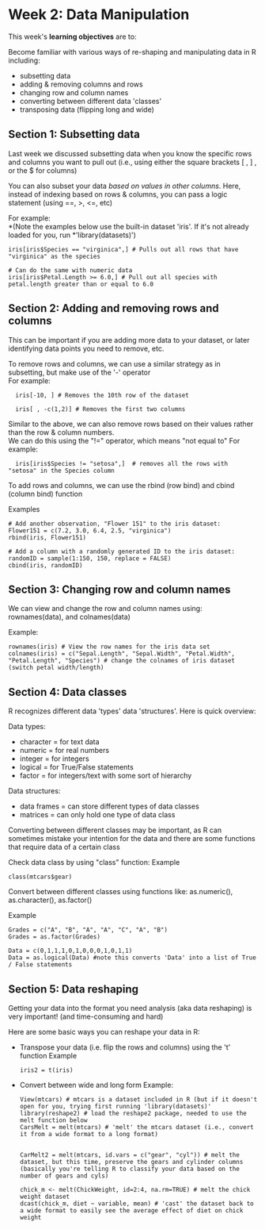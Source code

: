# Week 2: Data Manipulation #

This week's **learning objectives** are to:

Become familiar with various ways of re-shaping and manipulating data in R including:
- subsetting data
- adding & removing columns and rows
- changing row and column names
- converting between different data 'classes'
- transposing data (flipping long and wide)

## Section 1: Subsetting data ## 

Last week we discussed subsetting data when you know the specific rows and columns you want to pull out (i.e., using either the square brackets [ , ] , or the $ for columns)

You can also subset your data *based on values in other columns*. 
Here, instead of indexing based on rows & columns, you can pass a logic statement (using ==, >, <=, etc)
  
For example:   
*(Note the examples below use the built-in dataset 'iris'. If it's not already loaded for you, run *'library(datasets)')
```
iris[iris$Species == "virginica",] # Pulls out all rows that have "virginica" as the species

# Can do the same with numeric data
iris[iris$Petal.Length >= 6.0,] # Pull out all species with petal.length greater than or equal to 6.0
```

## Section 2: Adding and removing rows and columns ###

This can be important if you are adding more data to your dataset, or later identifying data points you need to remove, etc.

To remove rows and columns, we can use a similar strategy as in subsetting, but make use of the '-' operator  
For example:
```
  iris[-10, ] # Removes the 10th row of the dataset

  iris[ , -c(1,2)] # Removes the first two columns  
```

Similar to the above, we can also remove rows based on their values rather than the row & column numbers.   
We can do this using the "!=" operator, which means "not equal to"
For example:
```
  iris[iris$Species != "setosa",]  # removes all the rows with "setosa" in the Species column
```

To add rows and columns, we can use the rbind (row bind) and cbind (column bind) function 
  
 Examples
 ```
 # Add another observation, "Flower 151" to the iris dataset:
 Flower151 = c(7.2, 3.0, 6.4, 2.5, "virginica")  
 rbind(iris, Flower151) 
 
 # Add a column with a randomly generated ID to the iris dataset:
 randomID = sample(1:150, 150, replace = FALSE)
 cbind(iris, randomID)
 ```
 
 ## Section 3: Changing row and column names ##

We can view and change the row and column names using: rownames(data), and colnames(data)

Example:
```
rownames(iris) # View the row names for the iris data set
colnames(iris) = c("Sepal.Length", "Sepal.Width", "Petal.Width", "Petal.Length", "Species") # change the colnames of iris dataset (switch petal width/length)
```
 
## Section 4: Data classes ##

R recognizes different data 'types' data 'structures'. 
Here is quick overview:
  
Data types:
- character = for text data
- numeric = for real numbers
- integer = for integers
- logical = for True/False statements
- factor = for integers/text with some sort of hierarchy
  
Data structures:
- data frames = can store different types of data classes
- matrices = can only hold one type of data class
  
Converting between different classes may be important, as R can sometimes mistake your intention for the data and there are some functions that require data of a certain class

Check data class by using "class" function:
Example
```
class(mtcars$gear)
```

Convert between different classes using functions like: as.numeric(), as.character(), as.factor()

Example
```
Grades = c("A", "B", "A", "A", "C", "A", "B")
Grades = as.factor(Grades)

Data = c(0,1,1,1,0,1,0,0,0,1,0,1,1)
Data = as.logical(Data) #note this converts 'Data' into a list of True / False statements
```


## Section 5: Data reshaping ##

Getting your data into the format you need analysis (aka data reshaping) is very important! (and time-consuming and hard)
  
Here are some basic ways you can reshape your data in R:
  
- Transpose your data (i.e. flip the rows and columns) using the 't' function
  Example
  ```
  iris2 = t(iris)
  ```

- Convert between wide and long form
  Example:
  ``` 
  View(mtcars) # mtcars is a dataset included in R (but if it doesn't open for you, trying first running 'library(datasets)'
  library(reshape2) # load the reshape2 package, needed to use the melt function below
  CarsMelt = melt(mtcars) # 'melt' the mtcars dataset (i.e., convert it from a wide format to a long format)
  
  
  CarMelt2 = melt(mtcars, id.vars = c("gear", "cyl")) # melt the dataset, but this time, preserve the gears and cylinder columns (basically you're telling R to classify your data based on the number of gears and cyls)
  
  chick_m <- melt(ChickWeight, id=2:4, na.rm=TRUE) # melt the chick weight dataset
  dcast(chick_m, diet ~ variable, mean) # 'cast' the dataset back to a wide format to easily see the average effect of diet on chick weight
  ```
  
  

